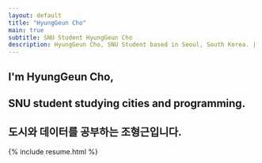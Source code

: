 ```yaml
---
layout: default
title: "HyungGeun Cho"
main: true
subtitle: SNU Student HyungGeun Cho
description: HyungGeun Cho, SNU Student based in Seoul, South Korea. | '조형근' 서울대학교 학생입니다.
---
```

<div class="intro-animation">
<section class="explanation">
    <h1 class="intro">
    I'm HyungGeun Cho,
    </h1>
    <h1 class="intro">SNU student studying cities and programming.
    </h1>
    <h2 class="intro">도시와 데이터를 공부하는 조형근입니다.</h2>
</section>
</div>
{% include resume.html %}
